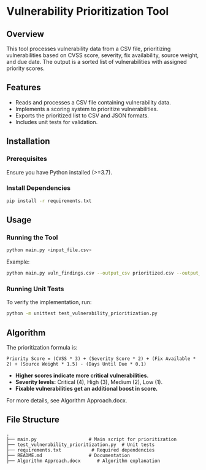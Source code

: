 # Vulnerability Prioritization Tool

## Overview
This tool processes vulnerability data from a CSV file, prioritizing vulnerabilities based on CVSS score, severity, fix availability, source weight, and due date. The output is a sorted list of vulnerabilities with assigned priority scores.

## Features
- Reads and processes a CSV file containing vulnerability data.
- Implements a scoring system to prioritize vulnerabilities.
- Exports the prioritized list to CSV and JSON formats.
- Includes unit tests for validation.

## Installation
### **Prerequisites**
Ensure you have Python installed (>=3.7).

### **Install Dependencies**
```sh
pip install -r requirements.txt
```

## Usage
### **Running the Tool**
```sh
python main.py <input_file.csv>
```

Example:
```sh
python main.py vuln_findings.csv --output_csv prioritized.csv --output_json prioritized.json
```

### **Running Unit Tests**
To verify the implementation, run:
```sh
python -m unittest test_vulnerability_prioritization.py
```

## Algorithm
The prioritization formula is:
```
Priority Score = (CVSS * 3) + (Severity Score * 2) + (Fix Available * 2) + (Source Weight * 1.5) - (Days Until Due * 0.1)
```
- **Higher scores indicate more critical vulnerabilities.**
- **Severity levels:** Critical (4), High (3), Medium (2), Low (1).
- **Fixable vulnerabilities get an additional boost in score.**

For more details, see Algorithm Approach.docx.

## File Structure
```
.
├── main.py                   # Main script for prioritization
├── test_vulnerability_prioritization.py  # Unit tests
├── requirements.txt           # Required dependencies
├── README.md                 # Documentation
├── Algorithm Approach.docx      # Algorithm explanation
```
